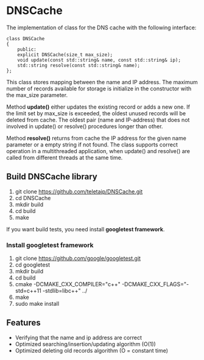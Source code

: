 # DNSCache
The implementation of class for the DNS cache with the following interface:
```
class DNSCache
{
	public:
	explicit DNSCache(size_t max_size);
	void update(const std::string& name, const std::string& ip);
	std::string resolve(const std::string& name);
};
```
This class stores mapping between the name and IP address. The maximum number of records available for storage is initialize in the constructor with the max_size parameter.

Method **update()** either updates the existing record or adds a new one. If the limit set by max_size is exceeded, the oldest unused records will be deleted from cache. The oldest pair (name and IP-address) that does not involved in update() or resolve() procedures longer than other.

Method **resolve()** returns from cache the IP address for the given name parameter or a empty string if not found.
The class supports correct operation in a multithreaded application, when update() and resolve() are called from different threads at the same time.

## Build DNSCache library
1. git clone https://github.com/teletajp/DNSCache.git
2. cd DNSCache
3. mkdir build
4. cd build
5. make

If you want build tests, you need install **googletest framework**.
### Install googletest framework
1. git clone https://github.com/google/googletest.git
2. cd googletest
3. mkdir build
4. cd build
5. cmake -DCMAKE_CXX_COMPILER="c++" -DCMAKE_CXX_FLAGS="-std=c++11 -stdlib=libc++" ../
6. make
7. sudo make install

## Features

*   Verifying that the name and ip address are correct
*   Optimized searching/insertion/updating algorithm (O(1))
*   Optimized deleting old records algorithm (O = constant time) 